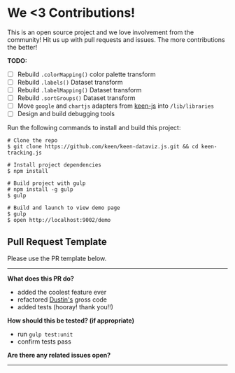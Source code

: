 # We <3 Contributions!

This is an open source project and we love involvement from the community! Hit us up with pull requests and issues. The more contributions the better!

**TODO:**

* [ ] Rebuild `.colorMapping()` color palette transform
* [ ] Rebuild `.labels()` Dataset transform
* [ ] Rebuild `.labelMapping()` Dataset transform
* [ ] Rebuild `.sortGroups()` Dataset transform
* [ ] Move `google` and `chartjs` adapters from [keen-js](https://github.com/keen/keen-js) into `/lib/libraries`
* [ ] Design and build debugging tools

Run the following commands to install and build this project:

```ssh
# Clone the repo
$ git clone https://github.com/keen/keen-dataviz.js.git && cd keen-tracking.js

# Install project dependencies
$ npm install

# Build project with gulp
# npm install -g gulp
$ gulp

# Build and launch to view demo page
$ gulp
$ open http://localhost:9002/demo
```

## Pull Request Template

Please use the PR template below.

*****

**What does this PR do?**

* added the coolest feature ever
* refactored [Dustin's](https://github.com/dustinlarimer) gross code
* added tests (hooray! thank you!!)

**How should this be tested? (if appropriate)**

* run `gulp test:unit`
* confirm tests pass

**Are there any related issues open?**

*****
